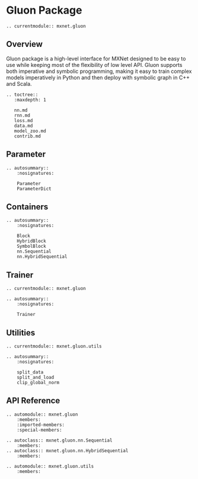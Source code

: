 # Gluon Package


```eval_rst
.. currentmodule:: mxnet.gluon
```

<script type="text/javascript" src='../../_static/js/auto_module_index.js'></script>

## Overview

Gluon package is a high-level interface for MXNet designed to be easy to use while
keeping most of the flexibility of low level API. Gluon supports both imperative
and symbolic programming, making it easy to train complex models imperatively
in Python and then deploy with symbolic graph in C++ and Scala.

```eval_rst
.. toctree::
   :maxdepth: 1

   nn.md
   rnn.md
   loss.md
   data.md
   model_zoo.md
   contrib.md
```


## Parameter

```eval_rst
.. autosummary::
    :nosignatures:

    Parameter
    ParameterDict
```


## Containers

```eval_rst
.. autosummary::
    :nosignatures:

    Block
    HybridBlock
    SymbolBlock
    nn.Sequential
    nn.HybridSequential
```


## Trainer

```eval_rst
.. currentmodule:: mxnet.gluon

.. autosummary::
    :nosignatures:

    Trainer
```

## Utilities

```eval_rst
.. currentmodule:: mxnet.gluon.utils
```


```eval_rst
.. autosummary::
    :nosignatures:

    split_data
    split_and_load
    clip_global_norm
```


## API Reference

<script type="text/javascript" src='../../_static/js/auto_module_index.js'></script>

```eval_rst
.. automodule:: mxnet.gluon
    :members:
    :imported-members:
    :special-members:

.. autoclass:: mxnet.gluon.nn.Sequential
    :members:
.. autoclass:: mxnet.gluon.nn.HybridSequential
    :members:

.. automodule:: mxnet.gluon.utils
    :members:
```

<script>auto_index("api-reference");</script>
